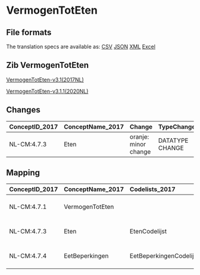 # VermogenTotEten
## File formats

The translation specs are available as: 
[CSV](../csv/VermogenTotEten.csv) [JSON](../json/VermogenTotEten.json) [XML](../xml/VermogenTotEten.xml) [Excel](../excel/VermogenTotEten.xlsx)



## Zib VermogenTotEten

[VermogenTotEten-v3.1(2017NL)](https://zibs.nl/wiki/VermogenTotEten-v3.1(2017NL))

[VermogenTotEten-v3.1.1(2020NL)](https://zibs.nl/wiki/VermogenTotEten-v3.1.1(2020NL))









## Changes

| ConceptID_2017   | ConceptName_2017   | Change               | TypeChange      | Impact_heen   | TRANSLATIE_spec_heen                         | Impact_terug   | TRANSLATIE_spec_terug                        | Omschrijving                |
|:-----------------|:-------------------|:---------------------|:----------------|:--------------|:---------------------------------------------|:---------------|:---------------------------------------------|:----------------------------|
| NL-CM:4.7.3      | Eten               | oranje: minor change | DATATYPE CHANGE | Low           | valueset datatype CO -> valueset datatype CD | Low            | valueset datatype CD -> valueset datatype CO | Datatype CO gewijzigd in CD |

## Mapping

| ConceptID_2017   | ConceptName_2017   | Codelists_2017          | Change                  | ConceptID_2020   | ConceptName_2020   | Codelists_2020          | Bits     | Omschrijving                | TypeChange      | Impact_heen   | TRANSLATIE_spec_heen                         | Impact_terug   | TRANSLATIE_spec_terug                        |
|:-----------------|:-------------------|:------------------------|:------------------------|:-----------------|:-------------------|:------------------------|:---------|:----------------------------|:----------------|:--------------|:---------------------------------------------|:---------------|:---------------------------------------------|
| NL-CM:4.7.1      | VermogenTotEten    |                         | groen: geen wijzigingen | NL-CM:4.7.1      | VermogenTotEten    |                         |          |                             |                 |               |                                              |                |                                              |
| NL-CM:4.7.3      | Eten               | EtenCodelijst           | oranje: minor change    | NL-CM:4.7.3      | Eten               | EtenCodelijst           | ZIB-1115 | Datatype CO gewijzigd in CD | DATATYPE CHANGE | Low           | valueset datatype CO -> valueset datatype CD | Low            | valueset datatype CD -> valueset datatype CO |
| NL-CM:4.7.4      | EetBeperkingen     | EetBeperkingenCodelijst | groen: geen wijzigingen | NL-CM:4.7.4      | EetBeperkingen     | EetBeperkingenCodelijst |          |                             |                 |               |                                              |                |                                              |

